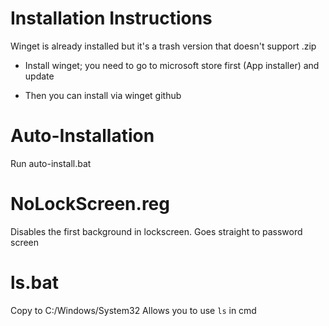 Installation Instructions
===
Winget is already installed but it's a trash version that doesn't support .zip

* Install winget; you need to go to microsoft store first (App installer) and update

* Then you can install via winget github

Auto-Installation
===
Run auto-install.bat


NoLockScreen.reg
===
Disables the first background in lockscreen. Goes straight to password screen


ls.bat
===
Copy to C:/Windows/System32
Allows you to use `ls` in cmd